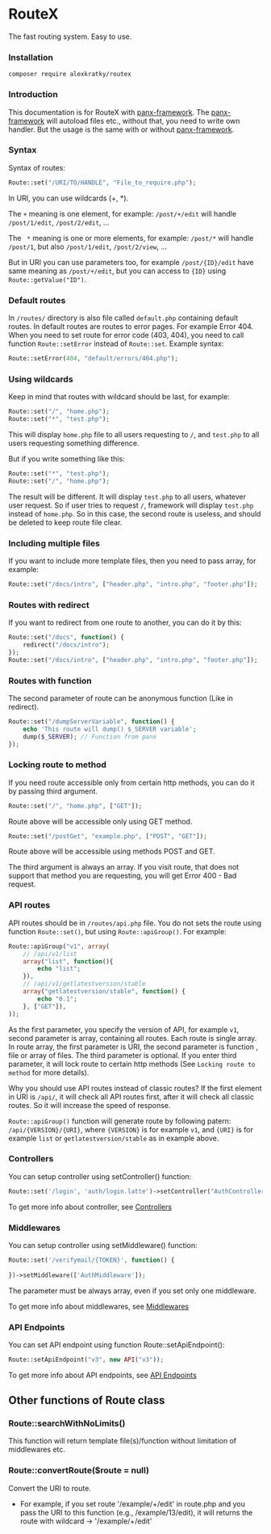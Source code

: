# RouteX

The fast routing system. Easy to use.

### Installation

`composer require alexkratky/routex`

### Introduction

This documentation is for RouteX with [panx-framework](https://panx.eu/). The [panx-framework](https://panx.eu/) will autoload files etc., without that, you need to write own handler. But the usage is the same with or without [panx-framework](https://panx.eu/).

### Syntax

Syntax of routes:

```php
Route::set("/URI/TO/HANDLE", "File_to_require.php");
```

In URI, you can use wildcards (+, *).

The `+` meaning is one element, for example: `/post/+/edit` will handle `/post/1/edit`, `/post/2/edit`, ...

The ` *` meaning is one or more elements, for example: `/post/*` will handle `/post/1`, but also `/post/1/edit`, `/post/2/view`, ...

But in URI you can use parameters too, for example `/post/{ID}/edit` have same meaning as `/post/+/edit`, but you can access to `{ID}`  using `Route::getValue("ID")`.

### Default routes

In `/routes/` directory is also file called `default.php` containing default routes. In default routes are routes to error pages. For example Error 404. When you need to set route for error code (403, 404), you need to call function `Route::setError` instead of `Route::set`. Example syntax: 

```php
Route::setError(404, "default/errors/404.php");
```

### Using wildcards

Keep in mind that routes with wildcard should be last, for example:

```php
Route::set("/", "home.php");
Route::set("*", "test.php");
```

This will display `home.php` file to all users requesting to `/`, and `test.php` to all users requesting something difference. 

But if you write something like this:

```php
Route::set("*", "test.php");
Route::set("/", "home.php");
```

The result will be different. It will display `test.php` to all users, whatever user request. So if user tries to request `/`, framework will display `test.php` instead of `home.php`. So in this case, the second route is useless, and should be deleted to keep route file clear.

### Including multiple files

If you want to include more template files, then you need to pass array, for example:

```php
Route::set("/docs/intro", ["header.php", "intro.php", "footer.php"]);
```

### Routes with redirect

If you want to redirect from one route to another, you can do it by this:

```php
Route::set("/docs", function() {
    redirect("/docs/intro");
});
Route::set("/docs/intro", ["header.php", "intro.php", "footer.php"]);
```

### Routes with function

The second parameter of route can be anonymous function (Like in redirect).

```php
Route::set("/dumpServerVariable", function() {
    echo 'This route will dump() $_SERVER variable';
    dump($_SERVER); // Function from panx
});
```

### Locking route to method

If you need route accessible only from certain http methods, you can do it by passing third argument.

```php
Route::set("/", "home.php", ["GET"]);
```

Route above will be accessible only using GET method.

```php
Route::set("/postGet", "example.php", ["POST", "GET"]);
```

Route above will be accessible using methods POST and GET.

The third argument is always an array. If you visit route, that does not support that method you are requesting, you will get Error 400 - Bad request.



### API routes

API routes should be in `/routes/api.php` file. You do not sets the route using function `Route::set()`, but using `Route::apiGroup()`. For example:

```php
Route::apiGroup("v1", array(
    // /api/v1/list
    array("list", function(){
        echo "list";
    }),
    // /api/v1/getlatestversion/stable
    array("getlatestversion/stable", function() {
        echo "0.1";
    }, ["GET"]),
));
```

As the first parameter, you specify the version of API, for example `v1`, second parameter is array, containing all routes. Each route is single array. In route array, the first parameter is URI, the second parameter is function , file or array of files. The third parameter is optional. If you enter third parameter, it will lock route to certain http methods (See `Locking route to method` for more details).

Why you should use API routes instead of classic routes? If the first element in URI is `/api/`, it will check all API routes first, after it will check all classic routes. So it will increase the speed of response.

`Route::apiGroup()` function will generate route by following patern: `/api/{VERSION}/{URI}`, where `{VERSION}` is for example `v1`, and `{URI}` is for example `list` or `getlatestversion/stable` as in example above.

### Controllers

You can setup controller using setController() function:

```php
Route::set('/login', 'auth/login.latte')->setController("AuthController");
```

To get more info about controller, see [Controllers](https://panx.eu/docs/controllers)

### Middlewares

You can setup controller using setMiddleware() function:

```php
Route::set('/verifymail/{TOKEN}', function() {
    
})->setMiddleware(['AuthMiddleware']);
```

The parameter must be always array, even if you set only one middleware.

To get more info about middlewares, see [Middlewares](https://panx.eu/docs/middlewares)

### API Endpoints

You can set API endpoint using function Route::setApiEndpoint():

```php
Route::setApiEndpoint("v3", new API("v3"));
```

To get more info about API endpoints, see [API Endpoints](https://panx.eu/docs/api-endpoints)



## Other functions of Route class

### Route::searchWithNoLimits()

This function will return template file(s)/function without limitation of middlewares etc.

### Route::convertRoute($route = null)

Convert the URI to route.

- For example, if you set route '/example/+/edit' in route.php and you pass the URI to this function (e.g., /example/13/edit), it will returns the route with wildcard -> '/example/+/edit'